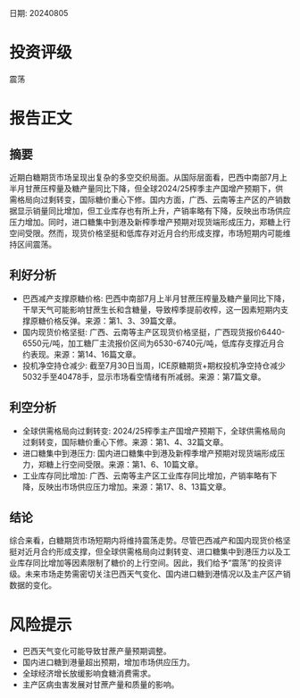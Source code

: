
日期: 20240805

# 投资评级

震荡

# 报告正文

## 摘要

近期白糖期货市场呈现出复杂的多空交织局面。从国际层面看，巴西中南部7月上半月甘蔗压榨量及糖产量同比下降，但全球2024/25榨季主产国增产预期下，供需格局向过剩转变，国际糖价重心下修。国内方面，广西、云南等主产区的产销数据显示销量同比增加，但工业库存也有所上升，产销率略有下降，反映出市场供应压力增加。同时，进口糖集中到港及新榨季增产预期对现货端形成压力，郑糖上行空间受限。然而，现货价格坚挺和低库存对近月合约形成支撑，市场短期内可能维持区间震荡。

## 利好分析

* 巴西减产支撑原糖价格: 巴西中南部7月上半月甘蔗压榨量及糖产量同比下降，干旱天气可能影响甘蔗生长和含糖量，导致榨季提前收榨，这一因素短期内支撑原糖价格反弹。来源：第1、3、39篇文章。
* 国内现货价格坚挺: 广西、云南等主产区现货价格坚挺，广西现货报价6440-6550元/吨，加工糖厂主流报价区间为6530-6740元/吨，低库存支撑近月合约表现。来源：第14、16篇文章。
* 投机净空持仓减少: 截至7月30日当周，ICE原糖期货+期权投机净空持仓减少5032手至40478手，显示市场看空情绪有所减弱。来源：第7篇文章。

## 利空分析

* 全球供需格局向过剩转变: 2024/25榨季主产国增产预期下，全球供需格局向过剩转变，国际糖价重心下修。来源：第1、4、32篇文章。
* 进口糖集中到港压力: 国内进口糖集中到港及新榨季增产预期对现货端形成压力，郑糖上行空间受限。来源：第1、6、10篇文章。
* 工业库存同比增加: 广西、云南等主产区工业库存同比增加，产销率略有下降，反映出市场供应压力增加。来源：第17、8、13篇文章。

## 结论

综合来看，白糖期货市场短期内将维持震荡走势。尽管巴西减产和国内现货价格坚挺对近月合约形成支撑，但全球供需格局向过剩转变、进口糖集中到港压力以及工业库存同比增加等因素限制了糖价的上行空间。因此，我们给予“震荡”的投资评级。未来市场走势需密切关注巴西天气变化、国内进口糖到港情况以及主产区产销数据的变化。

# 风险提示

* 巴西天气变化可能导致甘蔗产量预期调整。
* 国内进口糖到港量超出预期，增加市场供应压力。
* 全球经济增长放缓影响食糖消费需求。
* 主产区病虫害发展对甘蔗产量和质量的影响。
